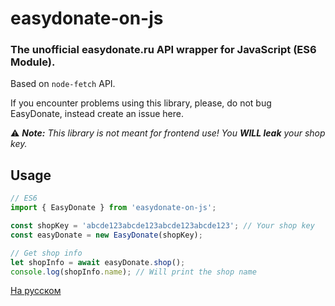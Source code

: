 # easydonate-on-js
### The unofficial easydonate.ru API wrapper for JavaScript (ES6 Module).

Based on `node-fetch` API.

If you encounter problems using this library, please, do not bug EasyDonate, instead create an issue here.

⚠ ***Note:** This library is not meant for frontend use! You **WILL leak** your shop key.*

## Usage
```javascript
// ES6
import { EasyDonate } from 'easydonate-on-js';

const shopKey = 'abcde123abcde123abcde123abcde123'; // Your shop key
const easyDonate = new EasyDonate(shopKey);

// Get shop info
let shopInfo = await easyDonate.shop();
console.log(shopInfo.name); // Will print the shop name
```

[На русском](README_ru.md)